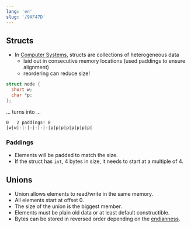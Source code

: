 ```yaml
---
lang: 'en'
slug: '/9AF47D'
---
```


## Structs

- In [Computer Systems](./../.././docs/pages/Computer%20Systems.md), structs are collections of heterogeneous data
  - laid out in consecutive memory locations (used paddings to ensure alignment)
  - reordering can reduce size!

```cpp
struct node {
  short w;
  char *p;
};
```

... turns into ...

```
0   2 paddings! 8
|w|w|-|-|-|-|-|-|p|p|p|p|p|p|p|p|
```

### Paddings

- Elements will be padded to match the size.
- If the struct has `int`, 4 bytes in size, it needs to start at a multiple of 4.

## Unions

- Union allows elements to read/write in the same memory.
- All elements start at offset 0.
- The size of the union is the biggest member.
- Elements must be plain old data or at least default constructible.
- Bytes can be stored in reversed order depending on the [endianness](./../.././docs/pages/Endianness.md).

<head>
  <html lang="en-US"/>
</head>

